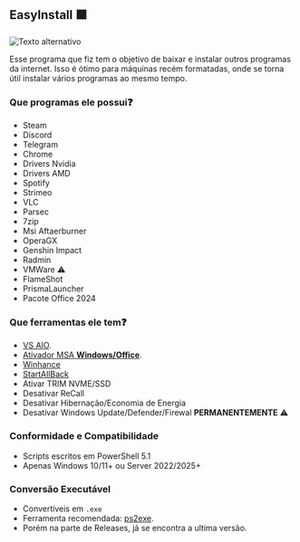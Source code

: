 ## EasyInstall 🟪

![Texto alternativo](https://i.ibb.co/kCG7xyw/Captura-de-tela-2025-08-02-195056.png)

Esse programa que fiz tem o objetivo de baixar e instalar outros programas da internet.
Isso é ótimo para máquinas recém formatadas, onde se torna útil instalar vários programas ao mesmo tempo.  

### Que programas ele possui❓
- Steam
- Discord
- Telegram
- Chrome
- Drivers Nvidia
- Drivers AMD
- Spotify
- Strimeo
- VLC
- Parsec
- 7zip
- Msi Aftaerburner
- OperaGX
- Genshin Impact
- Radmin
- VMWare ⚠️
- FlameShot
- PrismaLauncher
- Pacote Office 2024

### Que ferramentas ele tem❓
- [VS AIO](https://github.com/abbodi1406/vcredist).
- [Ativador MSA **Windows/Office**](https://github.com/massgravel/Microsoft-Activation-Scripts).
- [Winhance](https://github.com/memstechtips/Winhance)
- [StartAllBack](https://github.com/Aetherinox/utility-startallback)
- Ativar TRIM NVME/SSD
- Desativar ReCall
- Desativar Hibernação/Economia de Energia
- Desativar Windows Update/Defender/Firewal **PERMANENTEMENTE** ⚠️

### Conformidade e Compatibilidade

- Scripts escritos em PowerShell 5.1
- Apenas Windows 10/11+ ou Server 2022/2025+

### Conversão Executável

- Convertíveis em `.exe`
- Ferramenta recomendada: [ps2exe](https://github.com/MScholtes/PS2EXE).
- Porém na parte de Releases, já se encontra a ultima versão.
